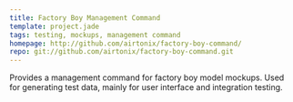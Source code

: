 ```yaml
---
title: Factory Boy Management Command
template: project.jade
tags: testing, mockups, management command
homepage: http://github.com/airtonix/factory-boy-command/
repo: git://github.com/airtonix/factory-boy-command.git
---
```



Provides a management command for factory boy model mockups. Used for generating test data, mainly for user interface and integration testing.